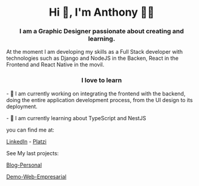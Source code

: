 <h1 align='center'> Hi 👋, I'm Anthony 👩‍💻 </h1>
<h3 align='center'>I am a <b>Graphic Designer</b> passionate about creating and learning.</h3>

<p>
At the moment I am developing my skills as a Full Stack developer with technologies such as Django and NodeJS in the Backen, React in the Frontend and React Native in the movil.
</p>
<h3 align='center'>I love to learn</h3>
<p>
- 🔭 I am currently working on integrating the frontend with the backend, doing the entire application development process, from the UI design to its deployment.
</p>
<p>
- 🌱 I am currently learning about TypeScript and NestJS
</p>
<p>
  you can find me at:
</p>

[LinkedIn](https://www.linkedin.com/in/anthonyluque/) - [Platzi](https://platzi.com/@tonyl/)

<p>See My last projects:</p>

[Blog-Personal](https://demo-blog-personal.herokuapp.com/)

[Demo-Web-Empresarial](https://demo-webempresarial.herokuapp.com/)

<!--
**TonyLuque/TonyLuque** is a ✨ _special_ ✨ repository because its `README.md` (this file) appears on your GitHub profile.

Here are some ideas to get you started:

- 🔭 I’m currently working on ...
- 🌱 I’m currently learning ...
- 👯 I’m looking to collaborate on ...
- 🤔 I’m looking for help with ...
- 💬 Ask me about ...
- 📫 How to reach me: ...
- 😄 Pronouns: ...
- ⚡ Fun fact: ...
-->
